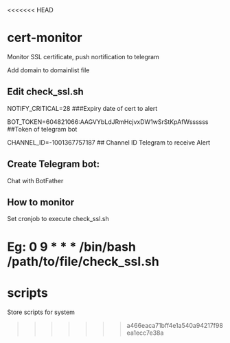 <<<<<<< HEAD
# cert-monitor
Monitor SSL certificate, push nortification to telegram

Add domain to domainlist file

## Edit check_ssl.sh

NOTIFY_CRITICAL=28 ###Expiry date of cert to alert

BOT_TOKEN=604821066:AAGVYbLdJRmHcjvxDW1wSrStKpAfWssssss ##Token of telegram bot

CHANNEL_ID=-1001367757187 ## Channel ID Telegram to receive Alert

## Create Telegram bot:
Chat with BotFather
## How to monitor
Set cronjob to execute check_ssl.sh

Eg: 0 9 * * * /bin/bash /path/to/file/check_ssl.sh
=======
# scripts
Store scripts for system
>>>>>>> a466eaca71bff4e1a540a94217f98ea1ecc7e38a
